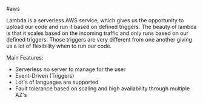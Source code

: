 #aws

Lambda is a serverless AWS service, which gives us the opportunity to upload our code and run it based on defined triggers. The beauty of lambda is that it scales based on the incoming traffic and only runs based on our defined triggers. Those triggers are very different from one another giving us a lot of flexibility when to run our code.


Main Features:
- Serverless no server to manage for the user
- Event-Driven (Triggers)
- Lot's of languages are supported
- Fault tolerance based on scaling and high availability through multiple AZ's